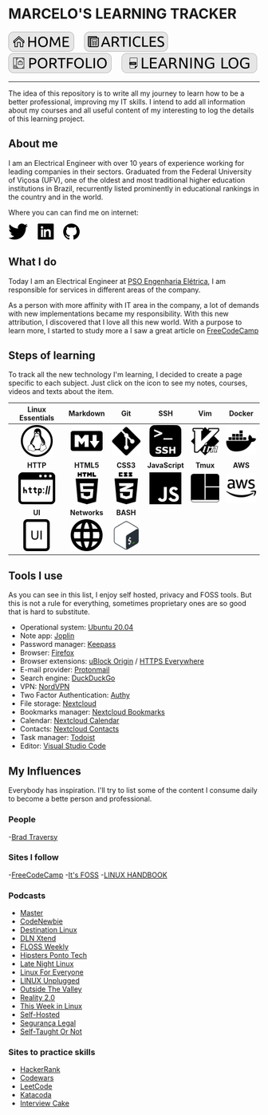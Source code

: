 # MARCELO'S LEARNING TRACKER

[![HOME](img/button_home.png)](https://github.com/mmmarceleza/My-Learning-Tracker#marcelos-learning-tracker) &nbsp; &nbsp; [![MY ARTICLES](img/button_article.png)](https://github.com/mmmarceleza/My-Learning-Tracker/blob/master/content/my-articles.md#my-articles) &nbsp; &nbsp; [![PORTFOLIO](img/button_portfolio.png)](https://github.com/mmmarceleza/My-Learning-Tracker/blob/master/content/portfolio.md#portfolio) &nbsp; &nbsp; [![LEARNING LOG](img/button_log.png)](https://github.com/mmmarceleza/My-Learning-Tracker/blob/master/content/learning-log.md#learning-log)

***

<!-- 
![Under Construction](img/under_construction.png)      Project under construction.
 -->

The idea of this repository is to write all my journey to learn how to be a better professional, improving my IT skills. I intend to add all information about my courses and all useful content of my interesting to log the details of this learning project. 

## About me

I am an Electrical Engineer with over 10 years of experience working for leading companies in their sectors. Graduated from the Federal University of Viçosa (UFV), one of the oldest and most traditional higher education institutions in Brazil, recurrently listed prominently in educational rankings in the country and in the world.

Where you can can find me on internet:

[![Twitter](img/twitter.png)](https://twitter.com/mmmarceleza) &nbsp; &nbsp; [![Linkedin](img/linkedin.png)](https://www.linkedin.com/in/marcelomarquesmelo/) &nbsp; &nbsp; [![Github](img/github.png)](https://github.com/mmmarceleza)

## What I do

Today I am an Electrical Engineer at [PSO Engenharia Elétrica](https://www.psoengenharia.com.br/), I am responsible for services in different areas of the company. 

As a person with more affinity with IT area in the company, a lot of demands with new implementations became my responsibility. With this new attribution, I discovered that I love all this new world. With a purpose to learn more, I started to study more a I saw a great article on [FreeCodeCamp](https://www.freecodecamp.org/)

## Steps of learning

To track all the new technology I'm learning, I decided to create a page specific to each subject. Just click on the icon to see my notes, courses, videos and texts about the item.

| Linux Essentials | Markdown | Git | SSH | Vim | Docker |
|:---:|:---:|:---:|:---:|:---:|:---:|
| [![Linux](img/tux.png)](https://github.com/mmmarceleza/My-Learning-Tracker/blob/master/content/LPI_Essentials/LPI_Essentials.md#lpi-essentials) | [![Markdown](img/markdown.png)](https://github.com/mmmarceleza/My-Learning-Tracker/blob/master/content/Markdown/Markdown.md#markdown) | [![Git](img/git.png)](https://github.com/mmmarceleza/My-Learning-Tracker/blob/master/content/Git/Git.md#git) | [![SSH](img/ssh.png)](https://github.com/mmmarceleza/My-Learning-Tracker/blob/master/content/SSH/ssh.md#ssh) | [![VIM](img/vim.png)](https://github.com/mmmarceleza/My-Learning-Tracker/blob/master/content/Vim/Vim.md#vim) | [![Docker](img/docker.png)](https://github.com/mmmarceleza/My-Learning-Tracker/blob/master/content/Docker/Docker.md#docker) |
| **HTTP** | **HTML5** | **CSS3** | **JavaScript** | **Tmux** | **AWS** |
| [![HTTP](img/http.png)](https://github.com/mmmarceleza/My-Learning-Tracker/blob/master/content/Http/http.md#http) | [![HTML5](img/html5.png)](https://github.com/mmmarceleza/My-Learning-Tracker/blob/master/content/HTML/html.md#html) | [![CSS3](img/css3.png)](https://github.com/mmmarceleza/My-Learning-Tracker/blob/master/content/CSS/css.md#css) | [![JAVASCRIPT](img/js.png)](https://github.com/mmmarceleza/My-Learning-Tracker/blob/master/content/JavaScript/javascript.md#javascript) | [![TMUX](img/tmux.png)](https://github.com/mmmarceleza/My-Learning-Tracker/blob/master/content/Tmux/tmux.md#tmux) | [![AWS](img/aws.png)](https://github.com/mmmarceleza/My-Learning-Tracker/blob/master/content/AWS/AWS.md#aws) |
| **UI** | **Networks** | **BASH** | |  |  |
| [![UI](img/ui.png)](https://github.com/mmmarceleza/My-Learning-Tracker/blob/master/content/UI/UI.md#ui) | [![Networks](img/network.png)](https://github.com/mmmarceleza/My-Learning-Tracker/blob/master/content/Network/network.md#network) | [![Bash](img/bash.png)](https://github.com/mmmarceleza/My-Learning-Tracker/blob/master/content/Bash/Bash.md#bash) |  |  |  |

## Tools I use

As you can see in this list, I enjoy self hosted, privacy and FOSS tools. But this is not a rule for everything, sometimes proprietary ones are so good that is hard to substitute.

- Operational system: [Ubuntu 20.04](https://ubuntu.com/)
- Note app: [Joplin](https://joplinapp.org/)
- Password manager: [Keepass](https://keepass.info/)
- Browser: [Firefox](https://www.mozilla.org/)
- Browser extensions: [uBlock Origin](https://addons.mozilla.org/en-US/firefox/addon/ublock-origin/) / [HTTPS Everywhere](https://addons.mozilla.org/en-US/firefox/addon/https-everywhere/)
- E-mail provider: [Protonmail](https://protonmail.com/)
- Search engine: [DuckDuckGo](https://duckduckgo.com/)
- VPN: [NordVPN](https://nordvpn.com/)
- Two Factor Authentication: [Authy](https://authy.com/)
- File storage: [Nextcloud](https://nextcloud.com/)
- Bookmarks manager: [Nextcloud Bookmarks](https://apps.nextcloud.com/apps/bookmarks)
- Calendar: [Nextcloud Calendar](https://apps.nextcloud.com/apps/calendar)
- Contacts: [Nextcloud Contacts](https://apps.nextcloud.com/apps/contacts) 
- Task manager: [Todoist](https://todoist.com/)
- Editor: [Visual Studio Code](https://code.visualstudio.com/)

## My Influences

Everybody has inspiration. I'll try to list some of the content I consume daily to become a bette person and professional.

### People

-[Brad Traversy](https://twitter.com/traversymedia)

### Sites I follow

-[FreeCodeCamp](https://www.freecodecamp.org/)
-[It's FOSS](https://itsfoss.com/)
-[LINUX HANDBOOK](https://linuxhandbook.com/)

### Podcasts

- [Master](https://changelog.com/master)
- [CodeNewbie](https://www.codenewbie.org/podcast)
- [Destination Linux](https://destinationlinux.org/archive/)
- [DLN Xtend](https://dlnxtend.com/)
- [FLOSS Weekly](https://twit.tv/shows/floss-weekly)
- [Hipsters Ponto Tech](https://hipsters.tech/)
- [Late Night Linux](https://latenightlinux.com/)
- [Linux For Everyone](https://www.linux4everyone.com/)
- [LINUX Unplugged](https://linuxunplugged.com/)
- [Outside The Valley](https://arc.dev/w/podcast)
- [Reality 2.0](https://www.reality2cast.com/)
- [This Week in Linux](https://tuxdigital.com/thisweekinlinux/)
- [Self-Hosted](https://selfhosted.show/)
- [Segurança Legal](https://www.segurancalegal.com/)
- [Self-Taught Or Not](https://www.selftaughtornot.com/)

### Sites to practice skills

- [HackerRank](https://www.hackerrank.com)
- [Codewars](https://www.codewars.com/)
- [LeetCode](https://leetcode.com/)
- [Katacoda](https://www.katacoda.com)
- [Interview Cake](https://www.interviewcake.com/)
